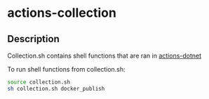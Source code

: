 # actions-collection

## Description

Collection.sh contains shell functions that are ran in [actions-dotnet](https://github.com/variant-inc/actions-dotnet)

To run shell functions from collection.sh:

```bash
source collection.sh
sh collection.sh docker_publish
```
